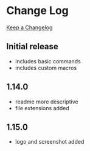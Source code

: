 # Change Log

[Keep a Changelog](http://keepachangelog.com)

## Initial release

- includes basic commands
- includes custom macros

## 1.14.0

- readme more descriptive
- file extensions added

## 1.15.0

- logo and screenshot added
